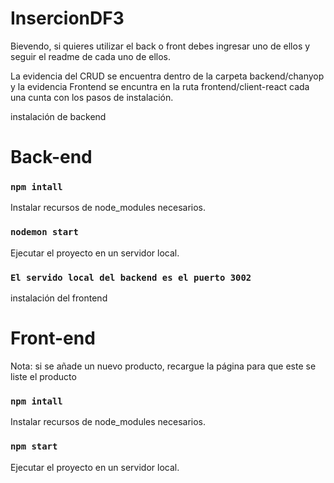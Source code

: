 # InsercionDF3


Bievendo, si quieres utilizar el back o front debes ingresar uno de ellos y seguir el readme de cada uno de ellos.

La evidencia del CRUD se encuentra dentro de la carpeta backend/chanyop y la evidencia Frontend se encuntra en la ruta frontend/client-react
 cada una cunta con los pasos de instalación.
 


instalación de backend

# Back-end

### `npm intall`

Instalar recursos de node_modules necesarios.


### `nodemon start`

Ejecutar el proyecto en un servidor local.


### `El servido local del backend es el puerto 3002`


instalación del frontend
# Front-end

Nota: si se añade un nuevo producto, recargue la página para que este se liste  el producto

### `npm intall`

Instalar recursos de node_modules necesarios.

### `npm start`

Ejecutar el proyecto en un servidor local.
